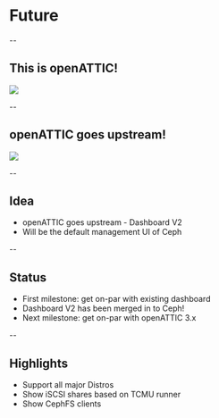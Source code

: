 # Future

--

## This is openATTIC!

<img src="images/openattic-login.png" style="background:none; border:none; box-shadow:none;">

--

## openATTIC goes upstream!

<img src="images/upstream-login.png" style="background:none; border:none; box-shadow:none;">

-- 

## Idea

* openATTIC goes upstream - Dashboard V2
* Will be the default management UI of Ceph

--

## Status

* First milestone: get on-par with existing dashboard
* Dashboard V2 has been merged in to Ceph!
* Next milestone: get on-par with openATTIC 3.x

--

## Highlights

* Support all major Distros
* Show iSCSI shares based on TCMU runner
* Show CephFS clients
